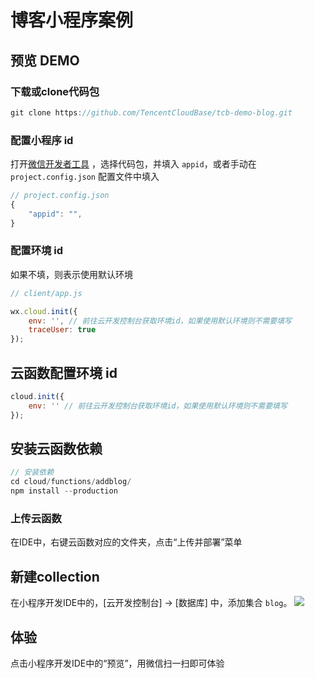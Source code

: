 #  博客小程序案例


## 预览 DEMO
### 下载或clone代码包
```javascript
git clone https://github.com/TencentCloudBase/tcb-demo-blog.git
```

### 配置小程序 id

打开[微信开发者工具](https://developers.weixin.qq.com/miniprogram/dev/devtools/devtools.html) ，选择代码包，并填入 `appid`，或者手动在 `project.config.json` 配置文件中填入

```javascript
// project.config.json
{
    "appid": "",
}
```

### 配置环境 id

如果不填，则表示使用默认环境
```javascript
// client/app.js

wx.cloud.init({
    env: '', // 前往云开发控制台获取环境id，如果使用默认环境则不需要填写
    traceUser: true
});
```

## 云函数配置环境 id

```javascript
cloud.init({
    env: '' // 前往云开发控制台获取环境id，如果使用默认环境则不需要填写
});
```

## 安装云函数依赖

```javascript
// 安装依赖
cd cloud/functions/addblog/
npm install --production
```

### 上传云函数
在IDE中，右键云函数对应的文件夹，点击“上传并部署”菜单

## 新建collection
在小程序开发IDE中的，[云开发控制台] -> [数据库] 中，添加集合 `blog`。
![](https://user-images.githubusercontent.com/3348398/44449753-993f6380-a621-11e8-900e-34706eb7a39b.png)

## 体验
点击小程序开发IDE中的“预览”，用微信扫一扫即可体验
